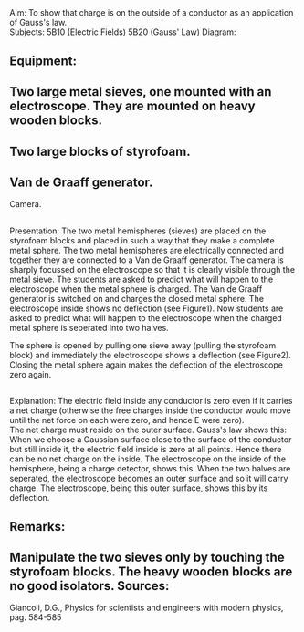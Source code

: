 
## 

Aim: 
To show that charge is on the outside of a conductor as an application of Gauss's law.  
Subjects: 
5B10 (Electric Fields) 5B20 (Gauss' Law) 
Diagram: 
 

Equipment: 
- 
Two large metal sieves, one mounted with an electroscope. They are mounted on heavy 
wooden blocks. 
- 
Two large blocks of styrofoam. 
- 
Van de Graaff generator. 
- 
Camera. 
 

## 

Presentation: The two metal hemispheres (sieves) are placed on the styrofoam blocks and placed in such a way 
that they make a complete metal sphere. The two metal hemispheres are electrically connected 
and together they are connected to a Van de Graaff generator. The camera is sharply focussed on 
the electroscope so that it is clearly visible through the metal sieve. 
The students are asked to predict what will happen to the electroscope when the metal sphere is 
charged. 
The Van de Graaff generator is switched on and charges the closed metal sphere. The electroscope 
inside shows no deflection (see Figure1). 
 Now students are asked to predict what will happen to the electroscope when the charged metal sphere is seperated into two halves. 

The sphere is opened by pulling one sieve away (pulling the styrofoam block) and immediately the electroscope shows a deflection (see Figure2). Closing the metal sphere again makes the deflection of the electroscope zero again. 

## 

Explanation: The electric field inside any conductor is zero even if it carries a net charge (otherwise the free charges inside the conductor would move until the net force on each were zero, and hence E were zero).  
The net charge must reside on the outer surface. Gauss's law shows this: When we choose a Gaussian surface close to the surface of the conductor but still inside it, the electric field inside is zero at all points. Hence there can be no net charge on the inside. The electroscope on the inside of the hemisphere, being a charge detector, shows this. When the two halves are seperated, the electroscope becomes an outer surface and so it will carry charge. The electroscope, being this outer surface, shows this by its deflection.  

Remarks: 
- 
Manipulate the two sieves only by touching the styrofoam blocks. The heavy wooden blocks are no good isolators. 
Sources: 
- 
Giancoli, D.G., Physics for scientists and engineers with modern physics, pag. 584-585 
 
 